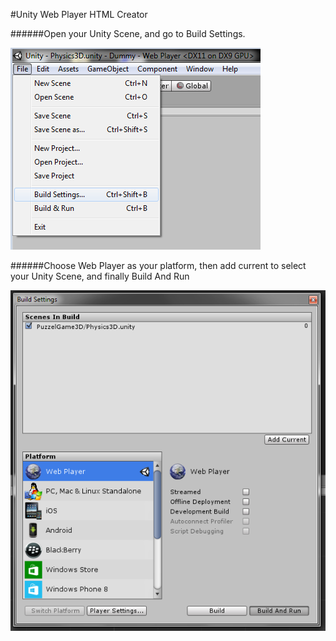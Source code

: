 #Unity Web Player HTML Creator

######Open your Unity Scene, and go to Build Settings.

![Alt text](https://github.com/InderPabla/Projects/blob/master/Unity%20Web%20Player%20HTML%20Creator/Images/1.PNG "Optional Title"
)

######Choose Web Player as your platform, then add current to select your Unity Scene, and finally Build And Run

![Alt text](https://github.com/InderPabla/Projects/blob/master/Unity%20Web%20Player%20HTML%20Creator/Images/2.PNG "Optional Title"
)
